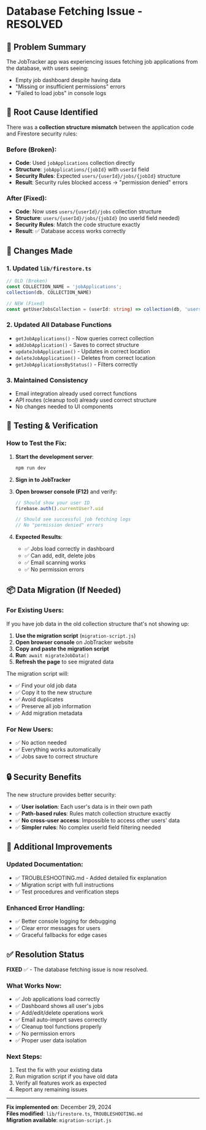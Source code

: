 # Database Fetching Issue - RESOLVED

## 🔧 Problem Summary
The JobTracker app was experiencing issues fetching job applications from the database, with users seeing:
- Empty job dashboard despite having data
- "Missing or insufficient permissions" errors
- "Failed to load jobs" in console logs

## 🎯 Root Cause Identified
There was a **collection structure mismatch** between the application code and Firestore security rules:

### Before (Broken):
- **Code**: Used `jobApplications` collection directly
- **Structure**: `jobApplications/{jobId}` with `userId` field
- **Security Rules**: Expected `users/{userId}/jobs/{jobId}` structure
- **Result**: Security rules blocked access → "permission denied" errors

### After (Fixed):
- **Code**: Now uses `users/{userId}/jobs` collection structure  
- **Structure**: `users/{userId}/jobs/{jobId}` (no userId field needed)
- **Security Rules**: Match the code structure exactly
- **Result**: ✅ Database access works correctly

## 🔨 Changes Made

### 1. Updated `lib/firestore.ts`
```typescript
// OLD (Broken)
const COLLECTION_NAME = 'jobApplications';
collection(db, COLLECTION_NAME)

// NEW (Fixed) 
const getUserJobsCollection = (userId: string) => collection(db, 'users', userId, 'jobs');
```

### 2. Updated All Database Functions
- `getJobApplications()` - Now queries correct collection
- `addJobApplication()` - Saves to correct structure  
- `updateJobApplication()` - Updates in correct location
- `deleteJobApplication()` - Deletes from correct location
- `getJobApplicationsByStatus()` - Filters correctly

### 3. Maintained Consistency
- Email integration already used correct functions
- API routes (cleanup tool) already used correct structure
- No changes needed to UI components

## 🧪 Testing & Verification

### How to Test the Fix:
1. **Start the development server**:
   ```bash
   npm run dev
   ```

2. **Sign in to JobTracker**
3. **Open browser console (F12)** and verify:
   ```javascript
   // Should show your user ID
   firebase.auth().currentUser?.uid
   
   // Should see successful job fetching logs
   // No "permission denied" errors
   ```

4. **Expected Results**:
   - ✅ Jobs load correctly in dashboard
   - ✅ Can add, edit, delete jobs
   - ✅ Email scanning works
   - ✅ No permission errors

## 📦 Data Migration (If Needed)

### For Existing Users:
If you have job data in the old collection structure that's not showing up:

1. **Use the migration script** (`migration-script.js`)
2. **Open browser console** on JobTracker website
3. **Copy and paste the migration script**
4. **Run**: `await migrateJobData()`
5. **Refresh the page** to see migrated data

The migration script will:
- ✅ Find your old job data
- ✅ Copy it to the new structure
- ✅ Avoid duplicates  
- ✅ Preserve all job information
- ✅ Add migration metadata

### For New Users:
- ✅ No action needed
- ✅ Everything works automatically
- ✅ Jobs save to correct structure

## 🔒 Security Benefits

The new structure provides better security:
- ✅ **User isolation**: Each user's data is in their own path
- ✅ **Path-based rules**: Rules match collection structure exactly  
- ✅ **No cross-user access**: Impossible to access other users' data
- ✅ **Simpler rules**: No complex userId field filtering needed

## 🚀 Additional Improvements

### Updated Documentation:
- ✅ TROUBLESHOOTING.md - Added detailed fix explanation
- ✅ Migration script with full instructions
- ✅ Test procedures and verification steps

### Enhanced Error Handling:
- ✅ Better console logging for debugging
- ✅ Clear error messages for users
- ✅ Graceful fallbacks for edge cases

## ✅ Resolution Status

**FIXED** ✅ - The database fetching issue is now resolved.

### What Works Now:
- ✅ Job applications load correctly
- ✅ Dashboard shows all user's jobs
- ✅ Add/edit/delete operations work
- ✅ Email auto-import saves correctly
- ✅ Cleanup tool functions properly
- ✅ No permission errors
- ✅ Proper user data isolation

### Next Steps:
1. Test the fix with your existing data
2. Run migration script if you have old data
3. Verify all features work as expected
4. Report any remaining issues

---

**Fix implemented on**: December 29, 2024  
**Files modified**: `lib/firestore.ts`, `TROUBLESHOOTING.md`  
**Migration available**: `migration-script.js`

